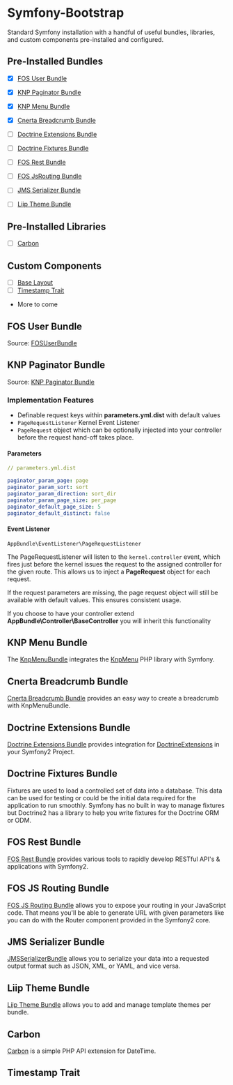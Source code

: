 Symfony-Bootstrap
=================
Standard Symfony installation with a handful of useful bundles, libraries, and custom components pre-installed and configured.
 

Pre-Installed Bundles
--------------------
- [X] [FOS User Bundle](#fos-user-bundle)
- [X] [KNP Paginator Bundle](#knp-paginator-bundle)
- [X] [KNP Menu Bundle](#knp-menu-bundle)
- [X] [Cnerta Breadcrumb Bundle](#cnerta-breadcrumb-bundle)
- [ ] [Doctrine Extensions Bundle](#doctrine-extensions-bundle)
- [ ] [Doctrine Fixtures Bundle](#doctrine-fixtures-bundle)
- [ ] [FOS Rest Bundle](#fos-rest-bundle)
- [ ] [FOS JsRouting Bundle](#fos-js-routing-bundle)
- [ ] [JMS Serializer Bundle](#jms-serializer-bundle)
- [ ] [Liip Theme Bundle](#liip-theme-bundle)


Pre-Installed Libraries
----------------------
- [ ] [Carbon](#carbon)


Custom Components
-----------------
- [ ] [Base Layout](#base-layout)
- [ ] [Timestamp Trait](#timestamp-trait)
- More to come




## FOS User Bundle
Source: [FOSUserBundle](https://github.com/FriendsOfSymfony/FOSUserBundle)



## KNP Paginator Bundle
Source: [KNP Paginator Bundle](http://jmsyst.com/bundles/JMSSerializerBundle)

### Implementation Features

- Definable request keys within **parameters.yml.dist** with default values
- ```PageRequestListener``` Kernel Event Listener
- ```PageRequest``` object which can be optionally injected into your controller before the request hand-off takes place.

#### Parameters
```yaml
// parameters.yml.dist

paginator_param_page: page
paginator_param_sort: sort
paginator_param_direction: sort_dir
paginator_param_page_size: per_page
paginator_default_page_size: 5
paginator_default_distinct: false
```

#### Event Listener
```
AppBundle\EventListener\PageRequestListener
```
The PageRequestListener will listen to the ```kernel.controller``` event, which fires just before the kernel issues the request to the assigned controller for the given route. This allows us to inject a **PageRequest** object for each request.

If the request parameters are missing, the page request object will still be available with default values. This ensures consistent usage.

If you choose to have your controller extend **AppBundle\Controller\BaseController** you will inherit this functionality





## KNP Menu Bundle
The [KnpMenuBundle](https://github.com/KnpLabs/KnpMenuBundle) integrates the [KnpMenu](https://github.com/KnpLabs/KnpMenu) PHP library with Symfony.

## Cnerta Breadcrumb Bundle
[Cnerta Breadcrumb Bundle](https://github.com/AgrosupDijon-Eduter/BreadcrumbBundle) provides an easy way to create a breadcrumb with KnpMenuBundle.

## Doctrine Extensions Bundle
[Doctrine Extensions Bundle](https://github.com/stof/StofDoctrineExtensionsBundle) provides integration for [DoctrineExtensions](https://github.com/Atlantic18/DoctrineExtensions) in your Symfony2 Project.

## Doctrine Fixtures Bundle
Fixtures are used to load a controlled set of data into a database. This data can be used for testing or could be the initial data required for the application to run smoothly. Symfony has no built in way to manage fixtures but Doctrine2 has a library to help you write fixtures for the Doctrine ORM or ODM.


## FOS Rest Bundle
[FOS Rest Bundle](https://github.com/FriendsOfSymfony/FOSRestBundle) provides various tools to rapidly develop RESTful API's & applications with Symfony2.

## FOS JS Routing Bundle
[FOS JS Routing Bundle](https://github.com/FriendsOfSymfony/FOSJsRoutingBundle) allows you to expose your routing in your JavaScript code. That means you'll be able to generate URL with given parameters like you can do with the Router component provided in the Symfony2 core.



## JMS Serializer Bundle
[JMSSerializerBundle](http://jmsyst.com/bundles/JMSSerializerBundle) allows you to serialize your data into a requested output format such as JSON, XML, or YAML, and vice versa.


## Liip Theme Bundle
[Liip Theme Bundle](https://github.com/liip/LiipThemeBundle) allows you to add and manage template themes per bundle.


## Carbon
[Carbon](https://github.com/briannesbitt/Carbon) is a simple PHP API extension for DateTime.


## Timestamp Trait
